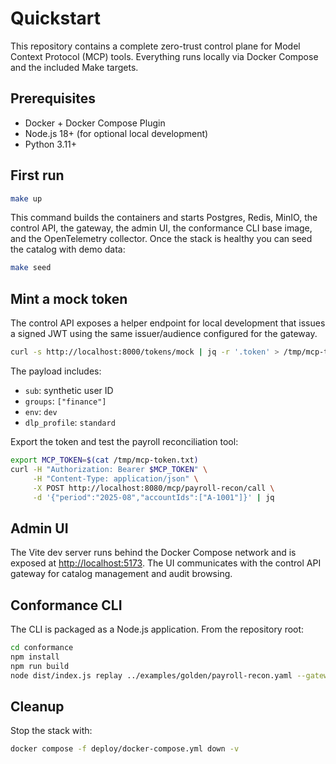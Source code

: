 # Quickstart

This repository contains a complete zero-trust control plane for Model Context Protocol (MCP) tools. Everything runs locally via Docker Compose and the included Make targets.

## Prerequisites

* Docker + Docker Compose Plugin
* Node.js 18+ (for optional local development)
* Python 3.11+

## First run

```bash
make up
```

This command builds the containers and starts Postgres, Redis, MinIO, the control API, the gateway, the admin UI, the conformance CLI base image, and the OpenTelemetry collector. Once the stack is healthy you can seed the catalog with demo data:

```bash
make seed
```

## Mint a mock token

The control API exposes a helper endpoint for local development that issues a signed JWT using the same issuer/audience configured for the gateway.

```bash
curl -s http://localhost:8000/tokens/mock | jq -r '.token' > /tmp/mcp-token.txt
```

The payload includes:

* `sub`: synthetic user ID
* `groups`: `["finance"]`
* `env`: `dev`
* `dlp_profile`: `standard`

Export the token and test the payroll reconciliation tool:

```bash
export MCP_TOKEN=$(cat /tmp/mcp-token.txt)
curl -H "Authorization: Bearer $MCP_TOKEN" \
     -H "Content-Type: application/json" \
     -X POST http://localhost:8080/mcp/payroll-recon/call \
     -d '{"period":"2025-08","accountIds":["A-1001"]}' | jq
```

## Admin UI

The Vite dev server runs behind the Docker Compose network and is exposed at <http://localhost:5173>. The UI communicates with the control API gateway for catalog management and audit browsing.

## Conformance CLI

The CLI is packaged as a Node.js application. From the repository root:

```bash
cd conformance
npm install
npm run build
node dist/index.js replay ../examples/golden/payroll-recon.yaml --gateway http://localhost:8080
```

## Cleanup

Stop the stack with:

```bash
docker compose -f deploy/docker-compose.yml down -v
```
